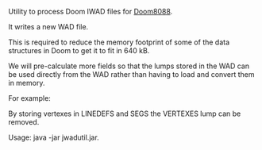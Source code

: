 Utility to process Doom IWAD files for [Doom8088](https://github.com/FrenkelS/Doom8088).

It writes a new WAD file.

This is required to reduce the memory footprint of some of the data structures in Doom to get it to fit in 640 kB.

We will pre-calculate more fields so that the lumps stored in the WAD can be used directly from the WAD rather than having to load and convert them in memory.

For example:

By storing vertexes in LINEDEFS and SEGS the VERTEXES lump can be removed.

Usage: java -jar jwadutil.jar.
